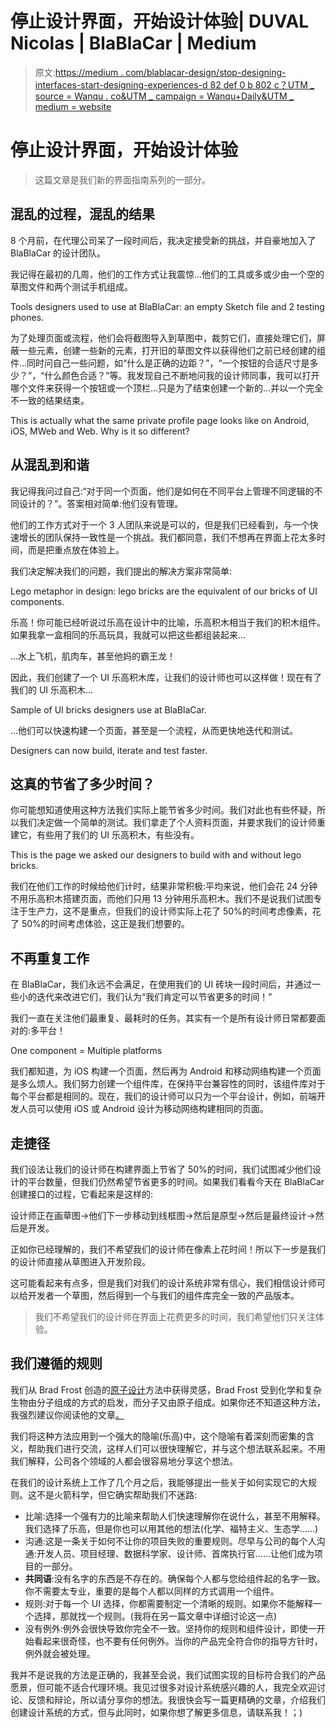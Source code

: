 # 停止设计界面，开始设计体验| DUVAL Nicolas | BlaBlaCar | Medium

> 原文:[https://medium . com/blablacar-design/stop-designing-interfaces-start-designing-experiences-d 82 def 0 b 802 c？UTM _ source = Wanqu . co&UTM _ campaign = Wanqu+Daily&UTM _ medium = website](https://medium.com/blablacar-design/stop-designing-interfaces-start-designing-experiences-d82def0b802c?utm_source=wanqu.co&utm_campaign=Wanqu+Daily&utm_medium=website)

# 停止设计界面，开始设计体验



> 这篇文章是我们新的界面指南系列的一部分。

## 混乱的过程，混乱的结果

8 个月前，在代理公司呆了一段时间后，我决定接受新的挑战，并自豪地加入了 BlaBlaCar 的设计团队。

我记得在最初的几周，他们的工作方式让我震惊...他们的工具或多或少由一个空的草图文件和两个测试手机组成。



Tools designers used to use at BlaBlaCar: an empty Sketch file and 2 testing phones.



为了处理页面或流程，他们会将截图导入到草图中，裁剪它们，直接处理它们，屏蔽一些元素，创建一些新的元素，打开旧的草图文件以获得他们之前已经创建的组件…同时问自己一些问题，如“什么是正确的边距？”，“一个按钮的合适尺寸是多少？”，“什么颜色合适？”等。我发现自己不断地问我的设计师同事，我可以打开哪个文件来获得一个按钮或一个顶栏…只是为了结束创建一个新的…并以一个完全不一致的结果结束。



This is actually what the same private profile page looks like on Android, iOS, MWeb and Web. Why is it so different?



## 从混乱到和谐

我记得我问过自己:“对于同一个页面，他们是如何在不同平台上管理不同逻辑的不同设计的？”。答案相对简单:他们没有管理。

他们的工作方式对于一个 3 人团队来说是可以的，但是我们已经看到，与一个快速增长的团队保持一致性是一个挑战。我们都同意，我们不想再在界面上花太多时间，而是把重点放在体验上。

我们决定解决我们的问题，我们提出的解决方案非常简单:



Lego metaphor in design: lego bricks are the equivalent of our bricks of UI components.



乐高！你可能已经听说过乐高在设计中的比喻，乐高积木相当于我们的积木组件。如果我拿一盒相同的乐高玩具，我就可以把这些都组装起来…



…水上飞机，肌肉车，甚至他妈的霸王龙！

因此，我们创建了一个 UI 乐高积木库，让我们的设计师也可以这样做！现在有了我们的 UI 乐高积木…



Sample of UI bricks designers use at BlaBlaCar.



…他们可以快速构建一个页面，甚至是一个流程，从而更快地迭代和测试。



Designers can now build, iterate and test faster.



## 这真的节省了多少时间？

你可能想知道使用这种方法我们实际上能节省多少时间。我们对此也有些怀疑，所以我们决定做一个简单的测试。我们拿走了个人资料页面，并要求我们的设计师重建它，有些用了我们的 UI 乐高积木，有些没有。



This is the page we asked our designers to build with and without lego bricks.



我们在他们工作的时候给他们计时，结果非常积极:平均来说，他们会花 24 分钟不用乐高积木搭建页面，而他们只用 13 分钟用乐高积木。我们不是说我们试图专注于生产力，这不是重点，但我们的设计师实际上花了 50%的时间考虑像素，花了 50%的时间考虑体验，这正是我们想要的。

## 不再重复工作

在 BlaBlaCar，我们永远不会满足，在使用我们的 UI 砖块一段时间后，并通过一些小的迭代来改进它们，我们认为“我们肯定可以节省更多的时间！”

我们一直在关注他们最重复、最耗时的任务。其实有一个是所有设计师日常都要面对的:多平台！



One component = Multiple platforms



我们都知道，为 iOS 构建一个页面，然后再为 Android 和移动网络构建一个页面是多么烦人。我们努力创建一个组件库，在保持平台兼容性的同时，该组件库对于每个平台都是相同的。现在，我们的设计师可以只为一个平台设计，例如，前端开发人员可以使用 iOS 或 Android 设计为移动网络构建相同的页面。

## 走捷径

我们设法让我们的设计师在构建界面上节省了 50%的时间，我们试图减少他们设计的平台数量，但我们仍然希望节省更多的时间。如果我们看看今天在 BlaBlaCar 创建接口的过程，它看起来是这样的:

设计师正在画草图→他们下一步移动到线框图→然后是原型→然后是最终设计→然后是开发。

正如你已经理解的，我们不希望我们的设计师在像素上花时间！所以下一步是我们的设计师直接从草图进入开发阶段。



这可能看起来有点多，但是我们对我们的设计系统非常有信心，我们相信设计师可以给开发者一个草图，然后得到一个与我们的组件库完全一致的产品版本。



> 我们不希望我们的设计师在界面上花费更多的时间，我们希望他们只关注体验。

## 我们遵循的规则

我们从 Brad Frost 创造的[原子设计](http://bradfrost.com/blog/post/atomic-web-design/)方法中获得灵感，Brad Frost 受到化学和复杂生物由分子组成的方式的启发，而分子又由原子组成。如果你还不知道这种方法，我强烈建议你阅读他的文章[。](http://bradfrost.com/blog/post/atomic-web-design/)

我们将这种方法应用到一个强大的隐喻(乐高)中，这个隐喻有着深刻而密集的含义，帮助我们进行交流，这样人们可以很快理解它，并与这个想法联系起来。不用我们解释，公司各个领域的人都会很容易地分享这个想法。

在我们的设计系统上工作了几个月之后，我能够提出一些关于如何实现它的大规则。这不是火箭科学，但它确实帮助我们不迷路:

*   比喻:选择一个强有力的比喻来帮助人们快速理解你在说什么，甚至不用解释。我们选择了乐高，但是你也可以用其他的想法(化学、福特主义、生态学……)
*   沟通:这是一条关于如何不让你的项目失败的重要规则。尽早与公司的每个人沟通:开发人员、项目经理、数据科学家、设计师、首席执行官……让他们成为项目的一部分。
*   **共同语**:没有名字的东西是不存在的。确保每个人都与您给组件起的名字一致。你不需要太专业，重要的是每个人都以同样的方式调用一个组件。
*   规则:对于每一个 UI 选择，你都需要制定一个清晰的规则。如果你不能解释一个选择，那就找一个规则。(我将在另一篇文章中详细讨论这一点)
*   没有例外:例外会很快导致你完全不一致。坚持你的规则和组件设计，即使一开始看起来很奇怪，也不要有任何例外。当你的产品完全符合你的指导方针时，例外就会被处理。

我并不是说我的方法是正确的，我甚至会说，我们试图实现的目标符合我们的产品愿景，但可能不适合代理环境。我见过很多对设计系统感兴趣的人，我完全欢迎讨论、反馈和辩论，所以请分享你的想法。我很快会写一篇更精确的文章，介绍我们创建设计系统的方式，但与此同时，如果你想了解更多信息，请联系我！；)








